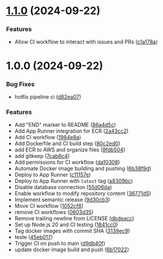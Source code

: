 # [1.1.0](https://github.com/JvictorMarques/pipelines.ci.api/compare/v1.0.0...v1.1.0) (2024-09-22)


### Features

* Allow CI workflow to interact with issues and PRs ([c1a178a](https://github.com/JvictorMarques/pipelines.ci.api/commit/c1a178a259ecb6e6fd9cc83a509c359609ac36d3))

# 1.0.0 (2024-09-22)


### Bug Fixes

* hotfix pipeline ci ([d82ea07](https://github.com/JvictorMarques/pipelines.ci.api/commit/d82ea072422f30080e584e51682c2527bd525861))


### Features

* Add "END" marker to README ([86a4d5c](https://github.com/JvictorMarques/pipelines.ci.api/commit/86a4d5ce23b5e8f414dc4935d6912445750ec228))
* Add App Runner integration for ECR ([2a43cc2](https://github.com/JvictorMarques/pipelines.ci.api/commit/2a43cc2c449b880d6d7b85eb9f58b5e7273dd9a4))
* Add CI workflow ([1984e8a](https://github.com/JvictorMarques/pipelines.ci.api/commit/1984e8a594c0edfa1ffe07ebe09e4808d12a346d))
* Add Dockerfile and CI build step ([80c2ed0](https://github.com/JvictorMarques/pipelines.ci.api/commit/80c2ed061712723a31e97270701f3fb1063e2c79))
* add ECR to AWS and organize files ([9fdb504](https://github.com/JvictorMarques/pipelines.ci.api/commit/9fdb5041728b046a6e2cc8c4b0258154c4bec417))
* add gitkeep ([7cab6c4](https://github.com/JvictorMarques/pipelines.ci.api/commit/7cab6c4958d420e3e624d394ef111220d95ebc7e))
* Add permissions for CI workflow ([da10308](https://github.com/JvictorMarques/pipelines.ci.api/commit/da1030841d6cb04ab1e7bedc173da7870392f28e))
* Automate Docker image building and pushing ([6b38f9d](https://github.com/JvictorMarques/pipelines.ci.api/commit/6b38f9d17f7c0d52c2de48104b1ccde4cecc0b3c))
* Deploy to App Runner ([c11157e](https://github.com/JvictorMarques/pipelines.ci.api/commit/c11157e9b7bcd3d41363f6345ca54d444cdfe56d))
* Deploy to App Runner with `latest` tag ([a8309bc](https://github.com/JvictorMarques/pipelines.ci.api/commit/a8309bccd414119f387e138a1ecf9bdd98c02843))
* Disable database connection ([55d06da](https://github.com/JvictorMarques/pipelines.ci.api/commit/55d06daf55b6a28a8971d1c6cd368db09aba2154))
* Enable workflow to modify repository content ([36771d5](https://github.com/JvictorMarques/pipelines.ci.api/commit/36771d5fd110929510275f421e7e550830b93687))
* Implement semantic release ([9d30cb3](https://github.com/JvictorMarques/pipelines.ci.api/commit/9d30cb3482ef8d6c9a5405614bb37a4dacc87e01))
* Move CI workflow ([1052cf8](https://github.com/JvictorMarques/pipelines.ci.api/commit/1052cf8049b4a6104e7a027001e8e7bfa859881e))
* remove CI workflows ([0603d35](https://github.com/JvictorMarques/pipelines.ci.api/commit/0603d3574ed03227b705c25a4d32680c6568dac3))
* Remove trailing newline from LICENSE ([dbdeacc](https://github.com/JvictorMarques/pipelines.ci.api/commit/dbdeacc1c10acbb338b8c34beba90e3c59788c16))
* Set up Node.js 20 and CI testing ([1841cc0](https://github.com/JvictorMarques/pipelines.ci.api/commit/1841cc0c0caefb33ed287e89b78cbde93092e60d))
* Tag docker images with commit SHA ([3139ec9](https://github.com/JvictorMarques/pipelines.ci.api/commit/3139ec9d7206bff2a8ca935899ee6e571bc3b8c8))
* teste ([45eb017](https://github.com/JvictorMarques/pipelines.ci.api/commit/45eb017fc9a52e210029fa2b53cad592c35cfdf7))
* Trigger CI on push to main ([d9db40f](https://github.com/JvictorMarques/pipelines.ci.api/commit/d9db40fb4820a58c47a519e731a104f11fde8c42))
* update docker image build and push ([6b17022](https://github.com/JvictorMarques/pipelines.ci.api/commit/6b17022669ffeaa345d454454ce3c896f031a136))

